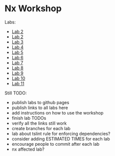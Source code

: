 # Nx Workshop

Labs:

- [Lab 2](https://github.com/nrwl/nx-workshop/blob/master/docs/lab1/LAB.md)
- [Lab 2](https://github.com/nrwl/nx-workshop/blob/master/docs/lab2/LAB.md)
- [Lab 3](https://github.com/nrwl/nx-workshop/blob/master/docs/lab3/LAB.md)
- [Lab 4](https://github.com/nrwl/nx-workshop/blob/master/docs/lab4/LAB.md)
- [Lab 5](https://github.com/nrwl/nx-workshop/blob/master/docs/lab5/LAB.md)
- [Lab 6](https://github.com/nrwl/nx-workshop/blob/master/docs/lab6/LAB.md)
- [Lab 7](https://github.com/nrwl/nx-workshop/blob/master/docs/lab7/LAB.md)
- [Lab 8](https://github.com/nrwl/nx-workshop/blob/master/docs/lab8/LAB.md)
- [Lab 9](https://github.com/nrwl/nx-workshop/blob/master/docs/lab9/LAB.md)
- [Lab 10](https://github.com/nrwl/nx-workshop/blob/master/docs/lab10/LAB.md)
- [Lab 11](https://github.com/nrwl/nx-workshop/blob/master/docs/lab11/LAB.md)

Still TODO:

- publish labs to github pages
- publish links to all labs here
- add instructions on how to use the workshop
- finish lab TODOs
- verify all the links still work
- create branches for each lab
- lab about tslint rule for enforcing dependencies?
- consider adding ESTIMATED TIMES for each lab
- encourage people to commit after each lab
- nx affected lab?
